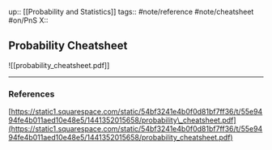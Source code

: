 up:: [[Probability and Statistics]]
tags:: #note/reference #note/cheatsheet #on/PnS 
X:: 

## Probability Cheatsheet

![[probability_cheatsheet.pdf]]

---

### References

[https://static1.squarespace.com/static/54bf3241e4b0f0d81bf7ff36/t/55e9494fe4b011aed10e48e5/1441352015658/probability\_cheatsheet.pdf](https://static1.squarespace.com/static/54bf3241e4b0f0d81bf7ff36/t/55e9494fe4b011aed10e48e5/1441352015658/probability_cheatsheet.pdf)